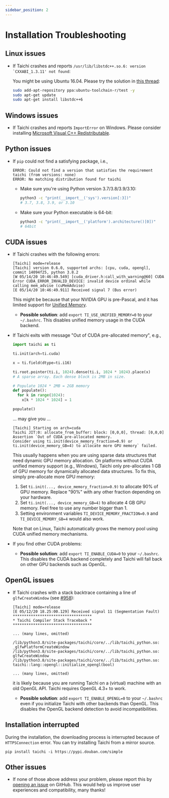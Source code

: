 ```yaml
---
sidebar_position: 2
---
```


# Installation Troubleshooting

## Linux issues

- If Taichi crashes and reports
  `` /usr/lib/libstdc++.so.6: version `CXXABI_1.3.11' not found ``:

  You might be using Ubuntu 16.04. Please try the solution in [this
  thread](https://github.com/tensorflow/serving/issues/819#issuecomment-377776784):

  ```bash
  sudo add-apt-repository ppa:ubuntu-toolchain-r/test -y
  sudo apt-get update
  sudo apt-get install libstdc++6
  ```


## Windows issues

- If Taichi crashes and reports `ImportError` on Windows. Please
  consider installing [Microsoft Visual C++
  Redistributable](https://aka.ms/vs/16/release/vc_redist.x64.exe).

## Python issues

- If `pip` could not find a satisfying package,
  i.e.,

  ```
  ERROR: Could not find a version that satisfies the requirement taichi (from versions: none)
  ERROR: No matching distribution found for taichi
  ```

  - Make sure you're using Python version 3.7/3.8/3.9/3.10:

    ```bash
    python3 -c "print(__import__('sys').version[:3])"
    # 3.7, 3.8, 3.9, or 3.10
    ```

  - Make sure your Python executable is 64-bit:

    ```bash
    python3 -c "print(__import__('platform').architecture()[0])"
    # 64bit
    ```

## CUDA issues

- If Taichi crashes with the following errors:

  ```
  [Taichi] mode=release
  [Taichi] version 0.6.0, supported archs: [cpu, cuda, opengl], commit 14094f25, python 3.8.2
  [W 05/14/20 10:46:49.549] [cuda_driver.h:call_with_warning@60] CUDA Error CUDA_ERROR_INVALID_DEVICE: invalid device ordinal while calling mem_advise (cuMemAdvise)
  [E 05/14/20 10:46:49.911] Received signal 7 (Bus error)
  ```

  This might be because that your NVIDIA GPU is pre-Pascal, and it
  has limited support for [Unified
  Memory](https://www.nextplatform.com/2019/01/24/unified-memory-the-final-piece-of-the-gpu-programming-puzzle/).

  - **Possible solution**: add `export TI_USE_UNIFIED_MEMORY=0` to
    your `~/.bashrc`. This disables unified memory usage in the CUDA
    backend.


- If Taichi exits with message "Out of CUDA pre-allocated memory", e.g.,

  ```python
  import taichi as ti

  ti.init(arch=ti.cuda)

  x = ti.field(dtype=ti.i16)

  ti.root.pointer(ti.i, 1024).dense(ti.i, 1024 * 1024).place(x)
  # A sparse array. Each dense block is 2MB in size.

  # Populate 1024 * 2MB = 2GB memory
  def populate():
    for k in range(1024):
      x[k * 1024 * 1024] = 1

  populate()
  ```

  ... may give you ...

  ```
  [Taichi] Starting on arch=cuda
  Taichi JIT:0: allocate_from_buffer: block: [0,0,0], thread: [0,0,0] Assertion `Out of CUDA pre-allocated memory.
  Consider using ti.init(device_memory_fraction=0.9) or ti.init(device_memory_GB=4) to allocate more GPU memory` failed.
  ```

  This usually happens when you are using sparse data structures that need dynamic GPU memory allocation.
  On platforms without CUDA unified memory support (e.g., Windows),
  Taichi only pre-allocates 1 GB of GPU memory for dynamically allocated data structures.
  To fix this, simply pre-allocate more GPU memory:

    1. Set `ti.init(..., device_memory_fraction=0.9)` to allocate 90% of GPU memory. Replace "90%" with any other fraction depending on your hardware.
    2. Set `ti.init(..., device_memory_GB=4)` to allocate 4 GB GPU memory. Feel free to use any number bigger than 1.
    3. Setting environment variables `TI_DEVICE_MEMORY_FRACTION=0.9` and `TI_DEVICE_MEMORY_GB=4` would also work.

  Note that on Linux, Taichi automatically grows the memory pool using CUDA unified memory mechanisms.

- If you find other CUDA problems:

  - **Possible solution**: add `export TI_ENABLE_CUDA=0` to your
    `~/.bashrc`. This disables the CUDA backend completely and
    Taichi will fall back on other GPU backends such as OpenGL.

## OpenGL issues

- If Taichi crashes with a stack backtrace containing a line of
  `glfwCreateWindow` (see
  [\#958](https://github.com/taichi-dev/taichi/issues/958)):

  ```plaintext {9-11}
  [Taichi] mode=release
  [E 05/12/20 18.25:00.129] Received signal 11 (Segmentation Fault)
  ***********************************
  * Taichi Compiler Stack Traceback *
  ***********************************

  ... (many lines, omitted)

  /lib/python3.8/site-packages/taichi/core/../lib/taichi_python.so: _glfwPlatformCreateWindow
  /lib/python3.8/site-packages/taichi/core/../lib/taichi_python.so: glfwCreateWindow
  /lib/python3.8/site-packages/taichi/core/../lib/taichi_python.so: taichi::lang::opengl::initialize_opengl(bool)

  ... (many lines, omitted)
  ```

  it is likely because you are running Taichi on a (virtual) machine
  with an old OpenGL API. Taichi requires OpenGL 4.3+ to work.

  - **Possible solution**: add `export TI_ENABLE_OPENGL=0` to your
    `~/.bashrc` even if you initialize Taichi with other backends
    than OpenGL. This disables the OpenGL backend detection to avoid
    incompatibilities.

## Installation interrupted
During the installation, the downloading process is interrupted because of `HTTPSConnection` error. You can try installing Taichi from a mirror source.

```
pip install taichi -i https://pypi.douban.com/simple
```

## Other issues

- If none of those above address your problem, please report this by
  [opening an
  issue](https://github.com/taichi-dev/taichi/issues/new?labels=potential+bug&template=bug_report.md)
  on GitHub. This would help us improve user experiences and
  compatibility, many thanks!
